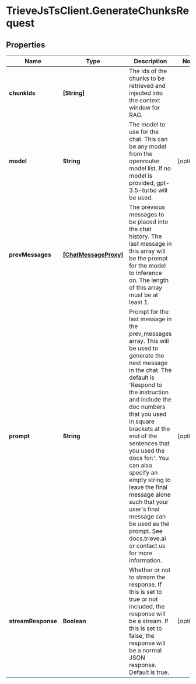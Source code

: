 # TrieveJsTsClient.GenerateChunksRequest

## Properties

Name | Type | Description | Notes
------------ | ------------- | ------------- | -------------
**chunkIds** | **[String]** | The ids of the chunks to be retrieved and injected into the context window for RAG. | 
**model** | **String** | The model to use for the chat. This can be any model from the openrouter model list. If no model is provided, gpt-3.5-turbo will be used. | [optional] 
**prevMessages** | [**[ChatMessageProxy]**](ChatMessageProxy.md) | The previous messages to be placed into the chat history. The last message in this array will be the prompt for the model to inference on. The length of this array must be at least 1. | 
**prompt** | **String** | Prompt for the last message in the prev_messages array. This will be used to generate the next message in the chat. The default is &#39;Respond to the instruction and include the doc numbers that you used in square brackets at the end of the sentences that you used the docs for:&#39;. You can also specify an empty string to leave the final message alone such that your user&#39;s final message can be used as the prompt. See docs.trieve.ai or contact us for more information. | [optional] 
**streamResponse** | **Boolean** | Whether or not to stream the response. If this is set to true or not included, the response will be a stream. If this is set to false, the response will be a normal JSON response. Default is true. | [optional] 



